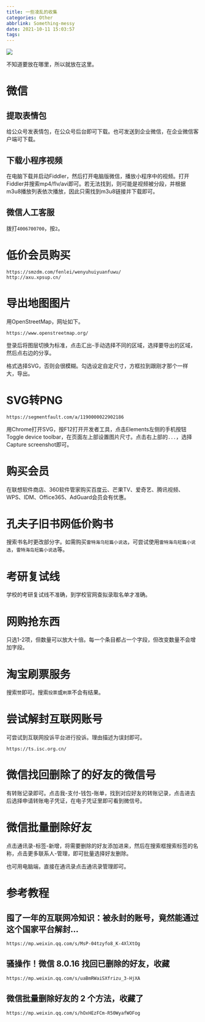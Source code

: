 ```yaml
---
title: 一些凌乱的收集
categories: Other
abbrlink: Something-messy
date: 2021-10-11 15:03:57
tags:
---
```


![](topic.jpg)

不知道要放在哪里，所以就放在这里。

<!-- more -->

# 微信

## 提取表情包

给公众号发表情包，在公众号后台即可下载。也可发送到企业微信，在企业微信客户端可下载。

## 下载小程序视频

在电脑下载并启动Fiddler，然后打开电脑版微信，播放小程序中的视频。打开Fiddler并搜索mp4/flv/avi即可。若无法找到，则可能是视频被分段，并根据m3u8播放列表依次播放，因此只需找到m3u8链接并下载即可。

## 微信人工客服

拨打`4006700700`，按`2`。

# 低价会员购买

```
https://smzdm.com/fenlei/wenyuhuiyuanfuwu/
http://axu.xpsup.cn/
```

# 导出地图图片

用OpenStreetMap，网址如下。

```
https://www.openstreetmap.org/
```

登录后将图层切换为标准，点击汇出-手动选择不同的区域，选择要导出的区域，然后点右边的分享。

格式选择SVG，否则会很模糊。勾选设定自定尺寸，方框拉到跟刚才那个一样大，导出。

# SVG转PNG

```
https://segmentfault.com/a/1190000022902186
```

用Chrome打开SVG，按F12打开开发者工具，点击Elements左侧的手机按钮Toggle device toolbar，在页面左上部设置图片尺寸。点击右上部的`...`，选择Capture screenshot即可。

# 购买会员

在联想软件商店、360软件管家购买百度云、芒果TV、爱奇艺、腾讯视频、WPS、IDM、Office365、AdGuard会员会有优惠。

# 孔夫子旧书网低价购书

搜索书名时更改部分字。如需购买`雷特海乌短篇小说选`，可尝试使用`雷特海鸟短篇小说选`，`雷特海岛短篇小说选`等。

# 考研复试线

学校的考研复试线不准确，到学校官网查拟录取名单才准确。

# 网购抢东西

只选1-2项，但数量可以放大十倍。每一个条目都占一个字段，但改变数量不会增加字段。

# 淘宝刷票服务

搜索`赞`即可。搜索`投票`或`刷票`不会有结果。

# 尝试解封互联网账号

可尝试到互联网投诉平台进行投诉。理由描述为误封即可。

```
https://ts.isc.org.cn/
```

# 微信找回删除了的好友的微信号

有转账记录即可。点击我-支付-钱包-账单，找到对应好友的转账记录，点击进去后选择申请转账电子凭证，在电子凭证里即可看到微信号。

# 微信批量删除好友

点击通讯录-标签-新增，将需要删除的好友添加进来，然后在搜索框搜索标签的名称，点击更多联系人-管理，即可批量选择好友删除。

也可用电脑端，直接在通讯录点击通讯录管理即可。

# 参考教程

## 囤了一年的互联网冷知识：被永封的账号，竟然能通过这个国家平台解封...

```
https://mp.weixin.qq.com/s/MsP-04tzyfo8_K-4XlXtOg
```

## 骚操作！微信 8.0.16 找回已删除的好友，收藏

```
https://mp.weixin.qq.com/s/uaBmRWaiSXfrizu_3-HjXA
```

## 微信批量删除好友的 2 个方法，收藏了

```
https://mp.weixin.qq.com/s/hOxHEzFCm-R50WyafWOFog
```
